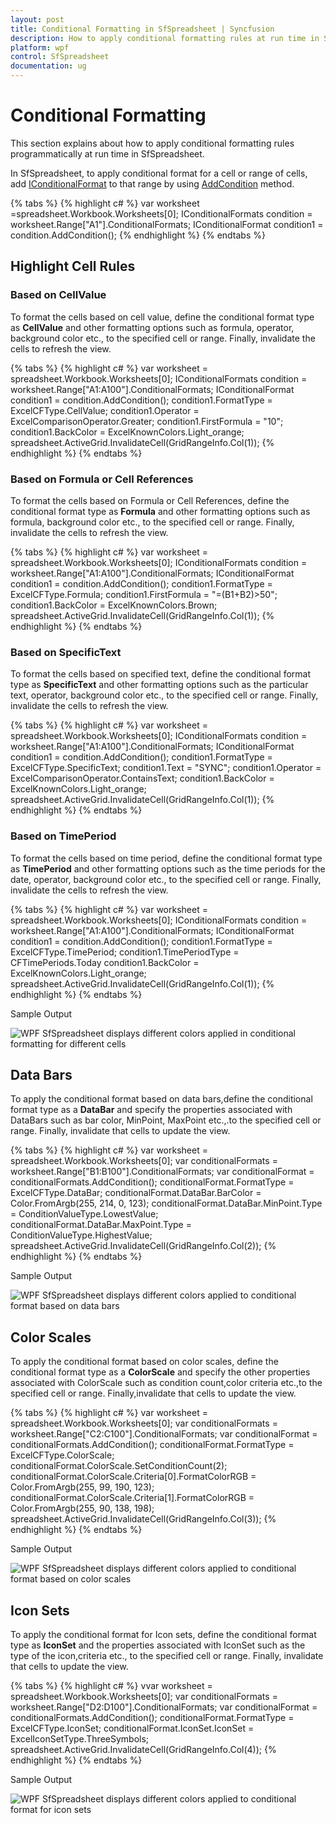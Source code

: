 ```yaml
---
layout: post
title: Conditional Formatting in SfSpreadsheet | Syncfusion
description: How to apply conditional formatting rules at run time in SfSpreadsheet.
platform: wpf
control: SfSpreadsheet
documentation: ug
---
```


# Conditional Formatting 

This section explains about how to apply conditional formatting rules programmatically at run time in SfSpreadsheet.

In SfSpreadsheet, to apply conditional format for a cell or range of cells, add [IConditionalFormat](https://help.syncfusion.com/cr/cref_files/wpf/Syncfusion.XlsIO.Base~Syncfusion.XlsIO.IConditionalFormat.html) to that range by using [AddCondition](https://help.syncfusion.com/cr/cref_files/wpf/Syncfusion.XlsIO.Base~Syncfusion.XlsIO.IConditionalFormats~AddCondition.html) method.

{% tabs %}
{% highlight c# %}
var worksheet =spreadsheet.Workbook.Worksheets[0];
IConditionalFormats condition = worksheet.Range["A1"].ConditionalFormats;
IConditionalFormat condition1 = condition.AddCondition();
{% endhighlight %}
{% endtabs %}

## Highlight Cell Rules

### Based on CellValue

To format the cells based on cell value, define the conditional format type as **CellValue** and other formatting options such as formula, operator, background color etc., to the specified cell or range. Finally, invalidate the cells to refresh the view.

{% tabs %}
{% highlight c# %}
var worksheet = spreadsheet.Workbook.Worksheets[0];
IConditionalFormats condition = worksheet.Range["A1:A100"].ConditionalFormats;
IConditionalFormat condition1 = condition.AddCondition();
condition1.FormatType = ExcelCFType.CellValue;
condition1.Operator = ExcelComparisonOperator.Greater;
condition1.FirstFormula = "10";
condition1.BackColor = ExcelKnownColors.Light_orange;
spreadsheet.ActiveGrid.InvalidateCell(GridRangeInfo.Col(1));
{% endhighlight %}
{% endtabs %}

### Based on Formula or Cell References

To format the cells based on Formula or Cell References, define the conditional format type as **Formula** and other formatting options such as formula, background color etc., to the specified cell or range. Finally, invalidate the cells to refresh the view.

{% tabs %}
{% highlight c# %}
var worksheet = spreadsheet.Workbook.Worksheets[0];
IConditionalFormats condition = worksheet.Range["A1:A100"].ConditionalFormats;
IConditionalFormat condition1 = condition.AddCondition();
condition1.FormatType = ExcelCFType.Formula;
condition1.FirstFormula = "=(B1+B2)>50";
condition1.BackColor = ExcelKnownColors.Brown;
spreadsheet.ActiveGrid.InvalidateCell(GridRangeInfo.Col(1));
{% endhighlight %}
{% endtabs %}

### Based on SpecificText

To format the cells based on specified text, define the conditional format type as **SpecificText** and other formatting options such as the particular text, operator, background color etc., to the specified cell or range. Finally, invalidate the cells to refresh the view.

{% tabs %}
{% highlight c# %}
var worksheet = spreadsheet.Workbook.Worksheets[0];
IConditionalFormats condition = worksheet.Range["A1:A100"].ConditionalFormats;
IConditionalFormat condition1 = condition.AddCondition();
condition1.FormatType = ExcelCFType.SpecificText;
condition1.Text = "SYNC";
condition1.Operator = ExcelComparisonOperator.ContainsText;
condition1.BackColor = ExcelKnownColors.Light_orange;
spreadsheet.ActiveGrid.InvalidateCell(GridRangeInfo.Col(1));
{% endhighlight %}
{% endtabs %}

### Based on TimePeriod

To format the cells based on time period, define the conditional format type as **TimePeriod** and other formatting options such as the time periods for the date, operator, background color etc., to the specified cell or range. Finally, invalidate the cells to refresh the view.

{% tabs %}
{% highlight c# %}
var worksheet = spreadsheet.Workbook.Worksheets[0];
IConditionalFormats condition = worksheet.Range["A1:A100"].ConditionalFormats;
IConditionalFormat condition1 = condition.AddCondition();
condition1.FormatType = ExcelCFType.TimePeriod;
condition1.TimePeriodType = CFTimePeriods.Today
condition1.BackColor = ExcelKnownColors.Light_orange;
spreadsheet.ActiveGrid.InvalidateCell(GridRangeInfo.Col(1));
{% endhighlight %}
{% endtabs %}

Sample Output

![WPF SfSpreadsheet displays different colors applied in conditional formatting for different cells](Conditional-Formatting_images/Conditional-Formatting_img1.jpeg)

## Data Bars

To apply the conditional format based on data bars,define the conditional format type as a **DataBar** and specify the properties associated with DataBars such as bar color, MinPoint, MaxPoint etc.,.to the specified cell or range. Finally, invalidate that cells to update the view.

{% tabs %}
{% highlight c# %}
var worksheet = spreadsheet.Workbook.Worksheets[0];
var conditionalFormats =   worksheet.Range["B1:B100"].ConditionalFormats;
var conditionalFormat = conditionalFormats.AddCondition();
conditionalFormat.FormatType = ExcelCFType.DataBar;
conditionalFormat.DataBar.BarColor = Color.FromArgb(255, 214, 0, 123);
conditionalFormat.DataBar.MinPoint.Type = ConditionValueType.LowestValue;
conditionalFormat.DataBar.MaxPoint.Type = ConditionValueType.HighestValue;
spreadsheet.ActiveGrid.InvalidateCell(GridRangeInfo.Col(2));
{% endhighlight %}
{% endtabs %}

Sample Output

![WPF SfSpreadsheet displays different colors applied to conditional format based on data bars](Conditional-Formatting_images/Conditional-Formatting_img2.jpeg)

## Color Scales

To apply the conditional format based on color scales, define the conditional format type as a **ColorScale** and specify the other properties associated with ColorScale such as condition count,color criteria etc.,to the specified cell or range. Finally,invalidate that cells to update the view.

{% tabs %}
{% highlight c# %}
var worksheet = spreadsheet.Workbook.Worksheets[0];
var conditionalFormats = worksheet.Range["C2:C100"].ConditionalFormats;
var conditionalFormat = conditionalFormats.AddCondition();
conditionalFormat.FormatType = ExcelCFType.ColorScale;
conditionalFormat.ColorScale.SetConditionCount(2);
conditionalFormat.ColorScale.Criteria[0].FormatColorRGB = Color.FromArgb(255, 99, 190, 123);
conditionalFormat.ColorScale.Criteria[1].FormatColorRGB = Color.FromArgb(255, 90, 138, 198);
spreadsheet.ActiveGrid.InvalidateCell(GridRangeInfo.Col(3));
{% endhighlight %}
{% endtabs %}

Sample Output

![WPF SfSpreadsheet displays different colors applied to conditional format based on color scales](Conditional-Formatting_images/Conditional-Formatting_img3.jpeg)


## Icon Sets

To apply the conditional format for Icon sets, define the conditional format type as **IconSet** and  the properties associated with IconSet such as the type of the icon,criteria etc., to the specified cell or range. Finally, invalidate that cells to update the view.

{% tabs %}
{% highlight c# %}
vvar worksheet = spreadsheet.Workbook.Worksheets[0];
var conditionalFormats = worksheet.Range["D2:D100"].ConditionalFormats;
var conditionalFormat = conditionalFormats.AddCondition();
conditionalFormat.FormatType = ExcelCFType.IconSet;
conditionalFormat.IconSet.IconSet = ExcelIconSetType.ThreeSymbols;
spreadsheet.ActiveGrid.InvalidateCell(GridRangeInfo.Col(4));
{% endhighlight %}
{% endtabs %}

Sample Output

![WPF SfSpreadsheet displays different colors applied to conditional format for icon sets](Conditional-Formatting_images/Conditional-Formatting_img4.jpeg)
